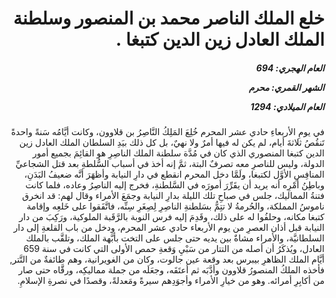 <h1 dir="rtl">خلع الملك الناصر محمد بن المنصور وسلطنة الملك العادل زين الدين كتبغا .</h1>

<h5 dir="rtl">العام الهجري:  694

الشهر القمري: محرم

العام الميلادي: 1294</h5>

<p dir="rtl">في يومِ الأربعاءِ حادي عشر المحرم خُلِعَ المَلِكُ النَّاصِرُ بن قلاوون، وكانت أيَّامُه سَنةً واحدةً تَنقُصُ ثلاثةَ أيام، لم يكن له فيها أمرٌ ولا نهيٌ، بل كل ذلك بيَدِ السلطان الملك العادل زين الدين كتبغا المنصوري الذي كان في مُدَّة سلطنة الملك الناصِرِ هو القائِمَ بجميع أمور الدولة، وليس للناصرِ معه تصرفٌ البتة، ثمَّ إنه أخذ في أسباب السُّلطةِ بعد قتل الشجاعيِّ المنافِسِ الأوَّل لكتبغا، ولَمَّا دخل المحرم انقطع في دارِ النيابة وأظهَرَ أنَّه ضعيفُ البَدَنِ، وباطِنُ أمْرِه أنه يريد أن يقَرِّرَ أمورَه في السَّلطنةِ، فخرج إليه الناصِرُ وعاده، فلما كانت فتنةُ المماليك، جلس في صباحِ تلك الليلة بدارِ النيابة وجمَعَ الأمراء وقال لهم: قد انخرق ناموسُ المملكة، والحُرمةُ لا تتِمُّ بسَلطنةِ الناصِرِ لِصِغَرِ سِنِّه، فاتَّفَقوا على خَلعِه وإقامة كتبغا مكانه، وحلفُوا له على ذلك، وقَدِمَ إليه فرس النوبة بالرَّقَبة الملوكية، ورَكِبَ من دار النيابة قبل أذان العصرِ من يوم الأربعاء حادي عشر المحرم، ودخل من باب القلعةِ إلى دار السلطانيَّة، والأمراء مشاةٌ بين يديه حتى جلس على التخت بأبَّهة الملك، وتلقَّب بالملك العادل، ويُذكَرُ أن أصله من التتار من سَبْيِ وَقعةِ حمص الأولى التي كانت في سنة 659 أيَّام الملك الظاهرِ بيبرس بعد وقعة عين جالوت، وكان من الغويرانية، وهم طائفةٌ من التَّتر, فأخذه الملكُ المنصورُ قلاوون وأدَّبَه ثم أعتَقَه، وجعَلَه من جملة مماليكِه، ورقَّاه حتى صار من أكابِرِ أمرائه. وهو من خيارِ الأمراء وأجوَدِهم سيرةً ومَعدلةً، وقصدًا في نصرةِ الإسلامِ.</p></br>
